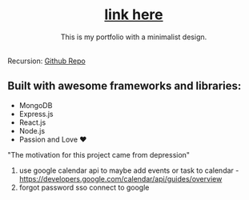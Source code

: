 <h1 align="center"><a href=''>link here</a></h1>
<p align="center">This is my portfolio with a minimalist design.</p>
<br> 
Recursion: <a href='https://github.com/BarelyAnXer/Full-Stack-To-Do'>Github Repo</a>
<h2>Built with awesome frameworks and libraries:</h2>
<ul>
  <li>MongoDB</li>
  <li>Express.js</li>
  <li>React.js</li>
  <li>Node.js</li>
  
  <li>Passion and Love ❤</li>
</ul>

"The motivation for this project came from depression"

1. use google calendar api to maybe add events or task to calendar  - https://developers.google.com/calendar/api/guides/overview
2. forgot password sso connect to google 